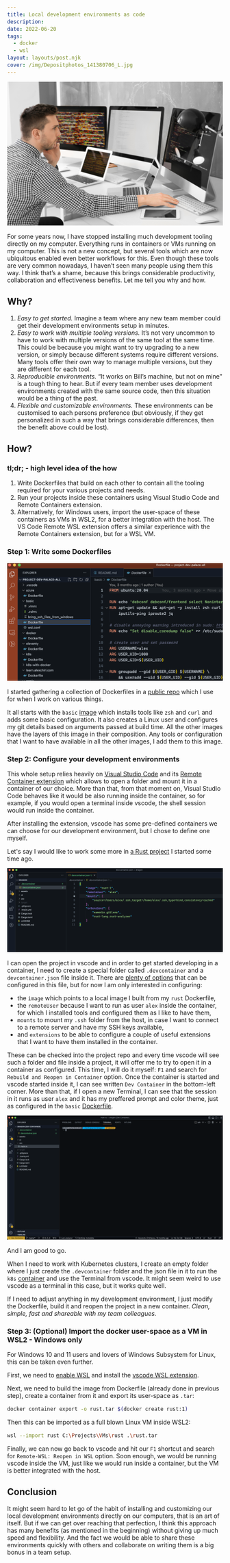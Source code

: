 ```yaml
---
title: Local development environments as code
description: 
date: 2022-06-20
tags:
  - docker
  - wsl
layout: layouts/post.njk
cover: /img/Depositphotos_141380706_L.jpg
---
```


![](/img/Depositphotos_141380706_L.jpg)

For some years now, I have stopped installing much development tooling directly on my computer. Everything runs in containers or VMs running on my computer. This is not a new concept, but several tools which are now ubiquitous enabled even better workflows for this. Even though these tools are very common nowadays, I haven’t seen many people using them this way. I think that’s a shame, because this brings considerable productivity, collaboration and effectiveness benefits. Let me tell you why and how.

## Why?

1. *Easy to get started.* Imagine a team where any new team member could get their development environments setup in minutes.
2. *Easy to work with multiple tooling versions.* It’s not very uncommon to have to work with multiple versions of the same tool at the same time. This could be because you might want to try upgrading to a new version, or simply because different systems require different versions. Many tools offer their own way to manage multiple versions, but they are different for each tool.
3. *Reproducible environments.* “It works on Bill’s machine, but not on mine” is a tough thing to hear. But if every team member uses development environments created with the same source code, then this situation would be a thing of the past.
4. *Flexible and customizable environments.* These environments can be customised to each persons preference (but obviously, if they get personalized in such a way that brings considerable differences, then the benefit above could be lost).

## How?

### tl;dr; - high level idea of the how

1. Write Dockerfiles that build on each other to contain all the tooling required for your various projects and needs.
2. Run your projects inside these containers using Visual Studio Code and Remote Containers extension.
3. Alternatively, for Windows users, import the user-space of these containers as VMs in WSL2, for a better integration with the host. The VS Code Remote WSL extension offers a similar experience with the Remote Containers extension, but for a WSL VM.

### Step 1: Write some Dockerfiles

![](/img/project-dev-palace.png)

I started gathering a collection of Dockerfiles in a [public repo](https://github.com/alexchiri/project-dev-palace-all) which I use for when I work on various things.

It all starts with the `basic` [image](https://github.com/alexchiri/project-dev-palace-all/blob/main/basic/Dockerfile) which installs tools like `zsh` and `curl` and adds some basic configuration. It also creates a Linux user and configures my git details based on arguments passed at build time. All the other images have the layers of this image in their composition. Any tools or configuration that I want to have available in all the other images, I add them to this image.

### Step 2: Configure your development environments

This whole setup relies heavily on [Visual Studio Code](https://code.visualstudio.com/) and its [Remote Container extension](https://code.visualstudio.com/docs/remote/containers) which allows to open a folder and mount it in a container of our choice. More than that, from that moment on, Visual Studio Code behaves like it would be also running inside the container, so for example, if you would open a terminal inside vscode, the shell session would run inside the container.

After installing the extension, vscode has some pre-defined containers we can choose for our development environment, but I chose to define one myself.

Let's say I would like to work some more in [a Rust project](https://github.com/alexchiri/dragon) I started some time ago.

![](/img/rust-dev-container.png)

I can open the project in vscode and in order to get started developing in a container, I need to create a special folder called `.devcontainer` and a `devcontainer.json`  file inside it. There are [plenty of options](https://code.visualstudio.com/docs/remote/devcontainerjson-reference) that can be configured in this file, but for now I am only interested in configuring:

* the `image` which points to a local image I built from my `rust`  Dockerfile,
* the `remoteUser` because I want to run as user `alex`  inside the container, for which I installed tools and configured them as I like to have them,
* `mounts` to mount my `.ssh` folder from the host, in case I want to connect to a remote server and have my SSH keys available,
* and `extensions` to be able to configure a couple of useful extensions that I want to have them installed in the container.

These can be checked into the project repo and every time vscode will see such a folder and file inside a project, it will offer me to try to open it in a container as configured. This time, I will do it myself: `F1` and search for `Rebuild and Reopen in Container` option. Once the container is started and vscode started inside it, I can see written `Dev Container` in the bottom-left corner. More than that, if I open a new Terminal, I can see that the session in it runs as user `alex` and it has my preffered prompt and color theme, just as configured in the `basic` [Dockerfile](https://github.com/alexchiri/project-dev-palace-all/blob/main/basic/Dockerfile).

![](/img/rust-dev-container-2.png)

And I am good to go.

When I need to work with Kubernetes clusters, I create an empty folder where I just create the `.devcontainer` folder and the json file in it to run the `k8s` [container](https://github.com/alexchiri/project-dev-palace-all/blob/main/k8s/Dockerfile) and use the Terminal from vscode. It might seem weird to use vscode as a terminal in this case, but it works quite well.

If I need to adjust anything in my development environment, I just modify the Dockerfile, build it and reopen the project in a new container. *Clean, simple, fast and shareable with my team colleagues.*

### Step 3: (Optional) Import the docker user-space as a VM in WSL2 - Windows only

For Windows 10 and 11 users and lovers of Windows Subsystem for Linux, this can be taken even further.

First, we need to [enable WSL](https://docs.microsoft.com/en-us/windows/wsl/install) and install the [vscode WSL extension](https://code.visualstudio.com/docs/remote/wsl).

Next, we need to build the image from Dockerfile (already done in previous step), create a container from it and export its user-space as `.tar`:

```bash
docker container export -o rust.tar $(docker create rust:1)
```

Then this can be imported as a full blown Linux VM inside WSL2:

```bash
wsl --import rust C:\Projects\VMs\rust .\rust.tar
```

Finally, we can now go back to vscode and hit our `F1` shortcut and search for `Remote-WSL: Reopen in WSL`  option. Soon enough, we would be running vscode inside the VM, just like we would run inside a container, but the VM is better integrated with the host.

## Conclusion

It might seem hard to let go of the habit of installing and customizing our local development environments directly on our computers, that is an art of itself. But if we can get over reaching that perfection, I think this approach has many benefits (as mentioned in the beginning) without giving up much speed and flexibility. And the fact we would be able to share these environments quickly with others and collaborate on writing them is a big bonus in a team setup.

